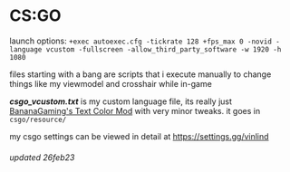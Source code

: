 # CS:GO
launch options: `+exec autoexec.cfg -tickrate 128 +fps_max 0 -novid -language vcustom -fullscreen -allow_third_party_software -w 1920 -h 1080`

files starting with a bang are scripts that i execute manually to change things like my viewmodel and crosshair while in-game

_**csgo_vcustom.txt**_ is my custom language file, its really just [BananaGaming's Text Color Mod](https://maximhere.me/wp-content/uploads/2021/02/Text_Color_Mod_4.2b_by_BananaGaming.zip)  with very minor tweaks. it goes in `csgo/resource/`

my csgo settings can be viewed in detail at https://settings.gg/vinlind

###### updated 26feb23
